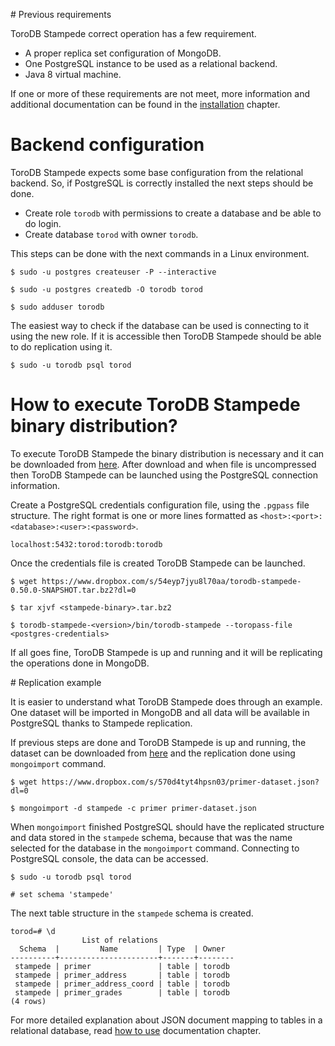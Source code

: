# Previous requirements

ToroDB Stampede correct operation has a few requirement.

* A proper replica set configuration of MongoDB.
* One PostgreSQL instance to be used as a relational backend.
* Java 8 virtual machine.

If one or more of these requirements are not meet, more information and additional documentation can be found in the [installation](installation.md) chapter.

# Backend configuration

ToroDB Stampede expects some base configuration from the relational backend. So, if PostgreSQL is correctly installed the next steps should be done.

* Create role `torodb` with permissions to create a database and be able to do login.
* Create database `torod` with owner `torodb`.

This steps can be done with the next commands in a Linux environment.

```
$ sudo -u postgres createuser -P --interactive

$ sudo -u postgres createdb -O torodb torod

$ sudo adduser torodb
```

The easiest way to check if the database can be used is connecting to it using the new role. If it is accessible then ToroDB Stampede should be able to do replication using it.

```
$ sudo -u torodb psql torod
```

# How to execute ToroDB Stampede binary distribution?

To execute ToroDB Stampede the binary distribution is necessary and it can be downloaded from  [here](https://www.dropbox.com/s/54eyp7jyu8l70aa/torodb-stampede-0.50.0-SNAPSHOT.tar.bz2?dl=0). After download and when file is uncompressed then ToroDB Stampede can be launched using the PostgreSQL connection information.

Create a PostgreSQL credentials configuration file, using the `.pgpass` file structure. The right format is one or more lines formatted as `<host>:<port>:<database>:<user>:<password>`.

```
localhost:5432:torod:torodb:torodb
```

Once the credentials file is created ToroDB Stampede can be launched.

```
$ wget https://www.dropbox.com/s/54eyp7jyu8l70aa/torodb-stampede-0.50.0-SNAPSHOT.tar.bz2?dl=0

$ tar xjvf <stampede-binary>.tar.bz2

$ torodb-stampede-<version>/bin/torodb-stampede --toropass-file <postgres-credentials>
```

If all goes fine, ToroDB Stampede is up and running and it will be replicating the operations done in MongoDB.

# Replication example

It is easier to understand what ToroDB Stampede does through an example. One dataset will be imported in MongoDB and all data will be available in PostgreSQL thanks to Stampede replication.

If previous steps are done and ToroDB Stampede is up and running, the dataset can be downloaded from  [here](https://www.dropbox.com/s/570d4tyt4hpsn03/primer-dataset.json?dl=0) and the replication done using `mongoimport` command.

```
$ wget https://www.dropbox.com/s/570d4tyt4hpsn03/primer-dataset.json?dl=0

$ mongoimport -d stampede -c primer primer-dataset.json
```

When `mongoimport` finished PostgreSQL should have the replicated structure and data stored in the `stampede` schema, because that was the name selected for the database in the `mongoimport` command. Connecting to PostgreSQL console, the data can be accessed.

```
$ sudo -u torodb psql torod

# set schema 'stampede'
```

The next table structure in the `stampede` schema is created.

```
torod=# \d
                List of relations
  Schema  |         Name         | Type  | Owner  
----------+----------------------+-------+--------
 stampede | primer               | table | torodb
 stampede | primer_address       | table | torodb
 stampede | primer_address_coord | table | torodb
 stampede | primer_grades        | table | torodb
(4 rows)
```

For more detailed explanation about JSON document mapping to tables in a relational database, read [how to use](how-to-use.md) documentation chapter.

